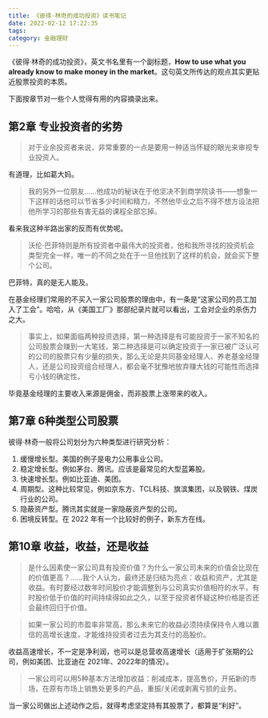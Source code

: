 ```yaml
---
title: 《彼得·林奇的成功投资》读书笔记
date: 2022-02-12 17:22:35
tags:
category: 金融理财
---
```


《彼得·林奇的成功投资》，英文书名里有一个副标题，**How to use what you already know to make money in the market**。这句英文所传达的观点其实更贴近股票投资的本质。

下面按章节对一些个人觉得有用的内容摘录出来。

<!-- more -->

## 第2章 专业投资者的劣势

> 对于业余投资者来说，非常重要的一点是要用一种适当怀疑的眼光来审视专业投资人。

有道理，比如葛大妈。

> 我的另外一位朋友……他成功的秘诀在于他坚决不到商学院读书——想象一下这样的话他可以节省多少时间和精力，不然他毕业之后不得不想方设法把他所学习的那些有害无益的课程全部忘掉。

看来我这种半路出家的反而有优势呢。

> 沃伦·巴菲特则是所有投资者中最伟大的投资者，他和我所寻找的投资机会类型完全一样，唯一的不同之处在于一旦他找到了这样的机会，就会买下整个公司。

巴菲特，真的是无人能及。

在基金经理们常用的不买入一家公司股票的理由中，有一条是“这家公司的员工加入了工会”。哈哈，从《美国工厂》那部纪录片就可以看出，工会对企业的杀伤力之大。

> 事实上，如果面临两种投资选择，第一种选择是有可能投资于一家不知名的公司股票会赚到一大笔钱，第二种选择是可以确定投资于一家已被广泛认可的公司的股票只有少量的损失，那么无论是共同基金经理人、养老基金经理人，还是公司投资组合经理人，都会毫不犹豫地放弃赚大钱的可能性而选择亏小钱的确定性。

毕竟基金经理的主要收入来源是佣金，而非股票上涨带来的收入。

## 第7章 6种类型公司股票

彼得·林奇一般将公司划分为六种类型进行研究分析：

1. 缓慢增长型。美国的例子是电力公用事业公司。
2. 稳定增长型。例如茅台、腾讯。应该是最常见的大型蓝筹股。
3. 快速增长型。例如比亚迪、美团。
4. 周期型。这种比较常见，例如京东方、TCL科技、旗滨集团，以及钢铁、煤炭行业的公司。
5. 隐蔽资产型。腾讯其实就是一家隐蔽资产型的公司。
6. 困境反转型。在 2022 年有一个比较好的例子，新东方在线。

## 第10章 收益，收益，还是收益

> 是什么因素使一家公司具有投资价值？为什么一家公司未来的价值会比现在的价值更高？……我个人认为，最终还是归结为亮点：收益和资产，尤其是收益。有时要经过数年时间股价才能调整到与公司真实价值相符的水平，有时股价低于价值的时间持续得如此之久，以至于投资者怀疑这种价格是否还会最终回归于价值。

> 如果一家公司的市盈率非常高，那么未来它的收益必须持续保持令人难以置信的高增长速度，才能维持投资者过去为其支付的高股价。

收益高速增长，不一定是净利润，也可以是总营收高速增长（适用于扩张期的公司，例如美团、比亚迪在 2021年、2022年的情况）。

> 一家公司可以用5种基本方法增加收益：削减成本，提高售价，开拓新的市场，在原有市场上销售处更多的产品，重振/关闭或剥离亏损的业务。

当一家公司做出上述动作之后，就得考虑坚定持有其股票了，都算是“利好”。
